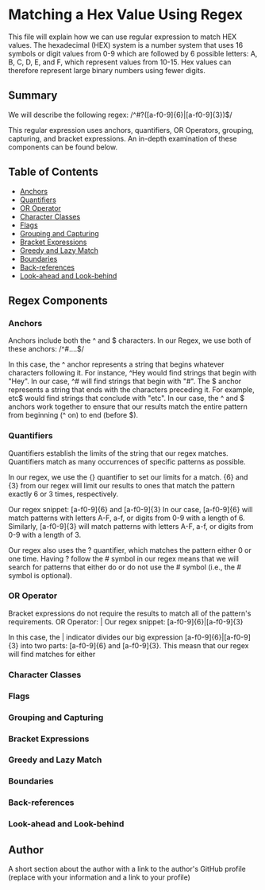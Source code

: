 # Matching a Hex Value Using Regex

This file will explain how we can use regular expression to match HEX values.
The hexadecimal (HEX) system is a number system that uses 16 symbols or digit values from 0-9 which are followed by 6 possible letters: A, B, C, D, E, and F, which represent values from 10-15. Hex values can therefore represent large binary numbers using fewer digits.

## Summary

We will describe the following regex: /^#?([a-f0-9]{6}|[a-f0-9]{3})$/ 

This regular expression uses anchors, quantifiers, OR Operators, grouping, capturing, and bracket expressions. An in-depth examination of these components can be found below. 

## Table of Contents

- [Anchors](#anchors)
- [Quantifiers](#quantifiers)
- [OR Operator](#or-operator)
- [Character Classes](#character-classes)
- [Flags](#flags)
- [Grouping and Capturing](#grouping-and-capturing)
- [Bracket Expressions](#bracket-expressions)
- [Greedy and Lazy Match](#greedy-and-lazy-match)
- [Boundaries](#boundaries)
- [Back-references](#back-references)
- [Look-ahead and Look-behind](#look-ahead-and-look-behind)

## Regex Components
### Anchors
Anchors include both the ^ and $ characters. In our Regex, we use both of these anchors:
/^#....$/ 

In this case, the ^ anchor represents a string that begins whatever characters following it. For instance, ^Hey would find strings that begin with "Hey". In our case, ^# will find strings that begin with "#". 
The $ anchor represents a string that ends with the characters preceding it. For example, etc$ would find strings that conclude with "etc". In our case, the ^ and $ anchors work together to ensure that our results match the entire pattern from beginning (^ on) to end (before $).

### Quantifiers
Quantifiers establish the limits of the string that our regex matches. Quantifiers match as many occurrences of specific patterns as possible. 

In our regex, we use the {} quantifier to set our limits for a match. {6} and {3} from our regex will limit our results to ones that match the pattern exactly 6 or 3 times, respectively. 

Our regex snippet: [a-f0-9]{6} and [a-f0-9]{3}
In our case, [a-f0-9]{6} will match patterns with letters A-F, a-f, or digits from 0-9 with a length of 6. Similarly, [a-f0-9]{3} will match patterns with letters A-F, a-f, or digits from 0-9 with a length of 3. 


Our regex also uses the ? quantifier, which matches the pattern either 0 or one time. Having ? follow the # symbol in our regex means that we will search for patterns that either do or do not use the # symbol (i.e., the # symbol is optional). 

### OR Operator
Bracket expressions do not require the results to match all of the pattern's requirements. 
OR Operator: |
Our regex snippet: [a-f0-9]{6}|[a-f0-9]{3}

In this case, the | indicator divides our big expression [a-f0-9]{6}|[a-f0-9]{3} into two parts: [a-f0-9]{6} and [a-f0-9]{3}. This measn that our regex will find matches for either

### Character Classes

### Flags

### Grouping and Capturing

### Bracket Expressions

### Greedy and Lazy Match

### Boundaries

### Back-references

### Look-ahead and Look-behind

## Author

A short section about the author with a link to the author's GitHub profile (replace with your information and a link to your profile)
